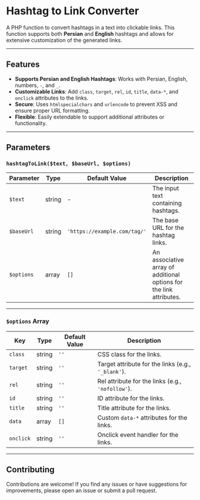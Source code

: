 # Hashtag to Link Converter

A PHP function to convert hashtags in a text into clickable links. This function supports both **Persian** and **English** hashtags and allows for extensive customization of the generated links.

---

## Features

- **Supports Persian and English Hashtags**: Works with Persian, English, numbers, `-`, and `_`.
- **Customizable Links**: Add `class`, `target`, `rel`, `id`, `title`, `data-*`, and `onclick` attributes to the links.
- **Secure**: Uses `htmlspecialchars` and `urlencode` to prevent XSS and ensure proper URL formatting.
- **Flexible**: Easily extendable to support additional attributes or functionality.

---

## Parameters

### `hashtagToLink($text, $baseUrl, $options)`

| Parameter   | Type   | Default Value               | Description                                                                 |
|-------------|--------|-----------------------------|-----------------------------------------------------------------------------|
| `$text`     | string | -                           | The input text containing hashtags.                                         |
| `$baseUrl`  | string | `'https://example.com/tag/'` | The base URL for the hashtag links.                                         |
| `$options`  | array  | `[]`                        | An associative array of additional options for the link attributes.         |

---

### `$options` Array

| Key         | Type   | Default Value | Description                                                                 |
|-------------|--------|---------------|-----------------------------------------------------------------------------|
| `class`     | string | `''`          | CSS class for the links.                                                    |
| `target`    | string | `''`          | Target attribute for the links (e.g., `'_blank'`).                          |
| `rel`       | string | `''`          | Rel attribute for the links (e.g., `'nofollow'`).                           |
| `id`        | string | `''`          | ID attribute for the links.                                                 |
| `title`     | string | `''`          | Title attribute for the links.                                              |
| `data`      | array  | `[]`          | Custom `data-*` attributes for the links.                                   |
| `onclick`   | string | `''`          | Onclick event handler for the links.                                        |

---

## Contributing

Contributions are welcome! If you find any issues or have suggestions for improvements, please open an issue or submit a pull request.